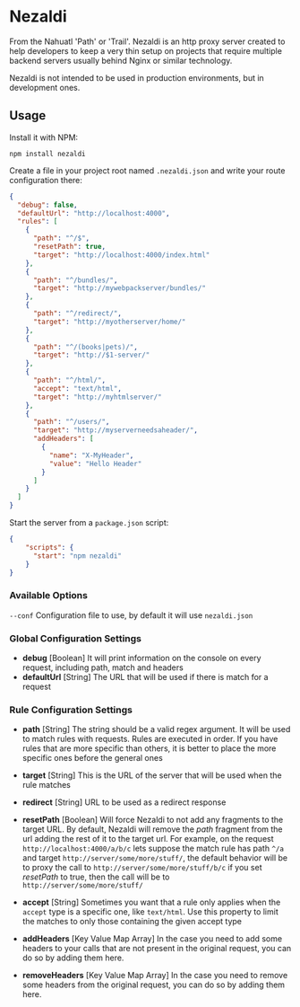 Nezaldi
=======

From the Nahuatl 'Path' or 'Trail'. Nezaldi is an http proxy server created to help developers to keep a very thin
setup on projects that require multiple backend servers usually behind Nginx or similar technology.  

Nezaldi is not intended to be used in production environments, but in development ones.

## Usage

Install it with NPM:

    npm install nezaldi
    
Create a file in your project root named `.nezaldi.json` and write your route configuration there:

```json
{
  "debug": false,
  "defaultUrl": "http://localhost:4000",
  "rules": [
    {
      "path": "^/$",
      "resetPath": true,
      "target": "http://localhost:4000/index.html"
    },
    {
      "path": "^/bundles/",
      "target": "http://mywebpackserver/bundles/"
    },
    {
      "path": "^/redirect/",
      "target": "http://myotherserver/home/"
    },
    {
      "path": "^/(books|pets)/",
      "target": "http://$1-server/"
    },
    {
      "path": "^/html/",
      "accept": "text/html",
      "target": "http://myhtmlserver/"
    },
    {
      "path": "^/users/",
      "target": "http://myserverneedsaheader/",
      "addHeaders": [
        {
          "name": "X-MyHeader",
          "value": "Hello Header"
        }
      ]
    }
  ]
}
```

Start the server from a `package.json` script:

```json
{
    "scripts": {
      "start": "npm nezaldi"
    }
}
```
    
### Available Options

`--conf` Configuration file to use, by default it will use `nezaldi.json`

### Global Configuration Settings

* **debug** [Boolean] It will print information on the console on every request, including path, match and headers
* **defaultUrl** [String] The URL that will be used if there is match for a request

### Rule Configuration Settings

* **path** [String] The string should be a valid regex argument. It will be used to match rules with requests.
Rules are executed in order. If you have rules that are more specific than others, it is better to place the more
specific ones before the general ones

* **target** [String] This is the URL of the server that will be used when the rule matches

* **redirect** [String] URL to be used as a redirect response

* **resetPath** [Boolean] Will force Nezaldi to not add any fragments to the target URL.
By default, Nezaldi will remove the *path* fragment from the url adding the rest of it to the
target url. For example, on the request `http://localhost:4000/a/b/c` lets suppose the match rule has path `^/a` and 
target `http://server/some/more/stuff/`, the default behavior will be to proxy the call to `http://server/some/more/stuff/b/c`
if you set *resetPath* to true, then the call will be to `http://server/some/more/stuff/`

* **accept** [String] Sometimes you want that a rule only applies when the `accept` type is a specific one, like `text/html`.
Use this property to limit the matches to only those containing the given accept type

* **addHeaders** [Key Value Map Array] In the case you need to add some headers to your calls that are not present
in the original request, you can do so by adding them here.

* **removeHeaders** [Key Value Map Array] In the case you need to remove some headers from the original request, 
you can do so by adding them here.


